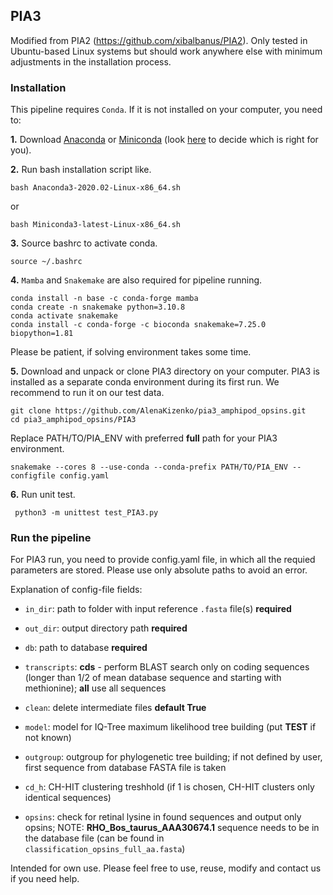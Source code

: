 ## PIA3

Modified from PIA2 (https://github.com/xibalbanus/PIA2).
Only tested in Ubuntu-based Linux systems but should work anywhere else with minimum adjustments in the installation process.

### Installation

This pipeline requires `Conda`. If it is not installed on your computer, you need to:

**1.** Download [Anaconda](https://www.anaconda.com/products/individual) or [Miniconda](https://docs.conda.io/en/latest/miniconda.html) (look [here](https://docs.conda.io/projects/conda/en/latest/user-guide/install/download.html#anaconda-or-miniconda) to decide which is right for you).

**2.** Run bash installation script like.
```commandline
bash Anaconda3-2020.02-Linux-x86_64.sh
``` 
or 
```commandline
bash Miniconda3-latest-Linux-x86_64.sh
```

**3.** Source bashrc to activate conda.

```commandline
source ~/.bashrc
```

**4.**
`Mamba` and `Snakemake` are also required for pipeline running.

```commandline
conda install -n base -c conda-forge mamba
conda create -n snakemake python=3.10.8
conda activate snakemake
conda install -c conda-forge -c bioconda snakemake=7.25.0 biopython=1.81
```
Please be patient, if solving environment takes some time.


**5.**
Download and unpack or clone PIA3 directory on your computer. PIA3 is installed as a separate conda environment during its first run. We recommend to run it on our test data.

```commandline
git clone https://github.com/AlenaKizenko/pia3_amphipod_opsins.git
cd pia3_amphipod_opsins/PIA3
```

Replace PATH/TO/PIA_ENV with preferred **full** path for your PIA3 environment.
```commandline
snakemake --cores 8 --use-conda --conda-prefix PATH/TO/PIA_ENV --configfile config.yaml 
```
**6.** Run unit test.

```commandline
 python3 -m unittest test_PIA3.py
```

### Run the pipeline
For PIA3 run, you need to provide config.yaml file, in which all the requied parameters are stored. Please use only absolute paths to avoid an error.

Explanation of config-file fields:

* `in_dir`: path to folder with input reference `.fasta` file(s) **required**

* `out_dir`: output directory path **required**

* `db`: path to database **required**

* `transcripts`: **cds** - perform BLAST search only on coding sequences (longer than 1/2 of mean database sequence and starting with methionine); **all** use all sequences

* `clean`: delete intermediate files **default True**

* `model`: model for IQ-Tree maximum likelihood tree building (put **TEST** if not known)

* `outgroup`: outgroup for phylogenetic tree building; if not defined by user, first sequence from database FASTA file is taken

* `cd_h`: CH-HIT clustering treshhold (if 1 is chosen, CH-HIT clusters only identical sequences)

* `opsins`: check for retinal lysine in found sequences and output only opsins; NOTE: **RHO_Bos_taurus_AAA30674.1** sequence needs to be in the database file (can be found in `classification_opsins_full_aa.fasta`)


Intended for own use. Please feel free to use, reuse, modify and contact us if you need help.
